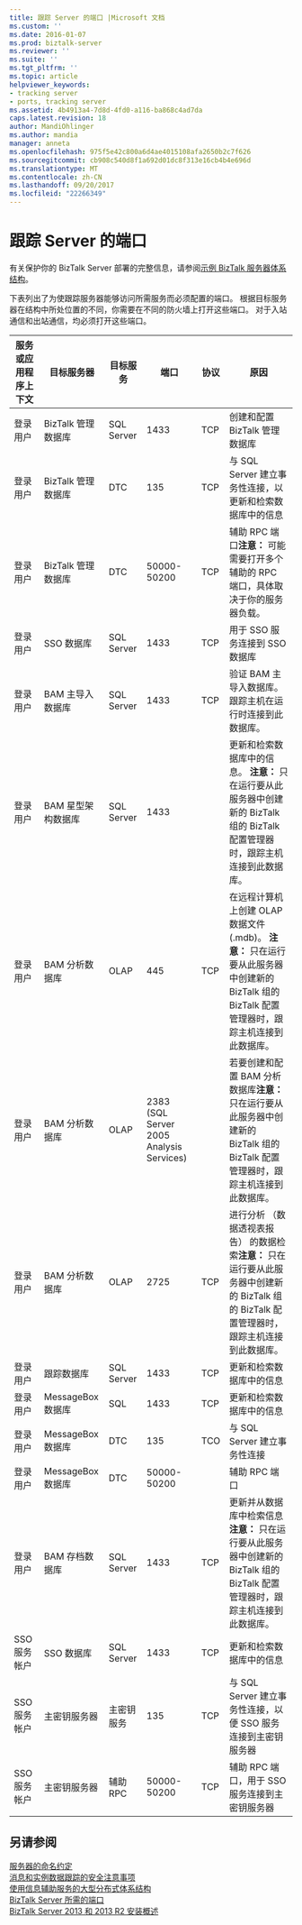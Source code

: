 ```yaml
---
title: 跟踪 Server 的端口 |Microsoft 文档
ms.custom: ''
ms.date: 2016-01-07
ms.prod: biztalk-server
ms.reviewer: ''
ms.suite: ''
ms.tgt_pltfrm: ''
ms.topic: article
helpviewer_keywords:
- tracking server
- ports, tracking server
ms.assetid: 4b4913a4-7d8d-4fd0-a116-ba868c4ad7da
caps.latest.revision: 18
author: MandiOhlinger
ms.author: mandia
manager: anneta
ms.openlocfilehash: 975f5e42c800a6d4ae4015108afa2650b2c7f626
ms.sourcegitcommit: cb908c540d8f1a692d01dc8f313e16cb4b4e696d
ms.translationtype: MT
ms.contentlocale: zh-CN
ms.lasthandoff: 09/20/2017
ms.locfileid: "22266349"
---
```

# <a name="ports-for-the-tracking-server"></a>跟踪 Server 的端口
有关保护你的 BizTalk Server 部署的完整信息，请参阅[示例 BizTalk 服务器体系结构](../core/sample-biztalk-server-architectures.md)。  
  
 下表列出了为使跟踪服务器能够访问所需服务而必须配置的端口。 根据目标服务器在结构中所处位置的不同，你需要在不同的防火墙上打开这些端口。 对于入站通信和出站通信，均必须打开这些端口。  
  
|服务或应用程序上下文|目标服务器|目标服务|端口|协议|原因|  
|------------------------------------|------------------------|-------------------------|----------|--------------|------------|  
|登录用户|BizTalk 管理数据库|SQL Server|1433|TCP|创建和配置 BizTalk 管理数据库|  
|登录用户|BizTalk 管理数据库|DTC|135|TCP|与 SQL Server 建立事务性连接，以更新和检索数据库中的信息|  
|登录用户|BizTalk 管理数据库|DTC|50000-50200|TCP|辅助 RPC 端口**注意：** 可能需要打开多个辅助的 RPC 端口，具体取决于你的服务器负载。|  
|登录用户|SSO 数据库|SQL Server|1433|TCP|用于 SSO 服务连接到 SSO 数据库|  
|登录用户|BAM 主导入数据库|SQL Server|1433|TCP|验证 BAM 主导入数据库。 跟踪主机在运行时连接到此数据库。|  
|登录用户|BAM 星型架构数据库|SQL Server|1433||更新和检索数据库中的信息。 **注意：** 只在运行要从此服务器中创建新的 BizTalk 组的 BizTalk 配置管理器时，跟踪主机连接到此数据库。|  
|登录用户|BAM 分析数据库|OLAP|445|TCP|在远程计算机上创建 OLAP 数据文件 (.mdb)。 **注意：** 只在运行要从此服务器中创建新的 BizTalk 组的 BizTalk 配置管理器时，跟踪主机连接到此数据库。|  
|登录用户|BAM 分析数据库|OLAP|2383 (SQL Server 2005 Analysis Services)||若要创建和配置 BAM 分析数据库**注意：** 只在运行要从此服务器中创建新的 BizTalk 组的 BizTalk 配置管理器时，跟踪主机连接到此数据库。|  
|登录用户|BAM 分析数据库|OLAP|2725|TCP|进行分析 （数据透视表报告） 的数据检索**注意：** 只在运行要从此服务器中创建新的 BizTalk 组的 BizTalk 配置管理器时，跟踪主机连接到此数据库。|  
|登录用户|跟踪数据库|SQL Server|1433|TCP|更新和检索数据库中的信息|  
|登录用户|MessageBox 数据库|SQL|1433|TCP|更新和检索数据库中的信息|  
|登录用户|MessageBox 数据库|DTC|135|TCO|与 SQL Server 建立事务性连接|  
|登录用户|MessageBox 数据库|DTC|50000-50200||辅助 RPC 端口|  
|登录用户|BAM 存档数据库|SQL Server|1433|TCP|更新并从数据库中检索信息**注意：** 只在运行要从此服务器中创建新的 BizTalk 组的 BizTalk 配置管理器时，跟踪主机连接到此数据库。|  
|SSO 服务帐户|SSO 数据库|SQL Server|1433|TCP|更新和检索数据库中的信息|  
|SSO 服务帐户|主密钥服务器|主密钥服务|135|TCP|与 SQL Server 建立事务性连接，以便 SSO 服务连接到主密钥服务器|  
|SSO 服务帐户|主密钥服务器|辅助 RPC|50000-50200|TCP|辅助 RPC 端口，用于 SSO 服务连接到主密钥服务器|  
  
## <a name="see-also"></a>另请参阅  
 [服务器的命名约定](../core/server-naming-conventions.md)   
 [消息和实例数据跟踪的安全注意事项](../core/security-considerations-for-message-and-instance-data-tracking.md)   
 [使用信息辅助服务的大型分布式体系结构](../core/large-distributed-architecture-with-information-worker-services.md)   
 [BizTalk Server 所需的端口](../core/required-ports-for-biztalk-server.md)   
 [BizTalk Server 2013 和 2013 R2 安装概述](http://msdn.microsoft.com/library/8041926c-cfc9-4eaf-9c28-a2c6e8015bc5)